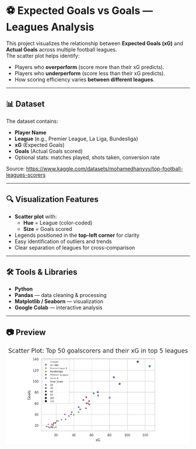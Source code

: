 # ⚽ Expected Goals vs Goals — Leagues Analysis

This project visualizes the relationship between **Expected Goals (xG)** and **Actual Goals** across multiple football leagues.  
The scatter plot helps identify:
- Players who **overperform** (score more than their xG predicts).
- Players who **underperform** (score less than their xG predicts).
- How scoring efficiency varies **between different leagues**.

---

## 📊 Dataset
The dataset contains:
- **Player Name**
- **League** (e.g., Premier League, La Liga, Bundesliga)
- **xG** (Expected Goals)
- **Goals** (Actual Goals scored)
- Optional stats: matches played, shots taken, conversion rate

Source: https://www.kaggle.com/datasets/mohamedhanyyy/top-football-leagues-scorers

---

## 🔍 Visualization Features
- **Scatter plot** with:
  - **Hue** = League (color-coded)
  - **Size** = Goals scored
- Legends positioned in the **top-left corner** for clarity
- Easy identification of outliers and trends
- Clear separation of leagues for cross-comparison

---

## 🛠 Tools & Libraries
- **Python**
- **Pandas** — data cleaning & processing
- **Matplotlib / Seaborn** — visualization
- **Google Colab** — interactive analysis

---

## 📷 Preview

![Alt text](images/scatter.png)
